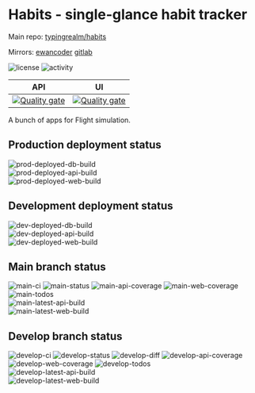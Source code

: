 # Habits - single-glance habit tracker

Main repo: [typingrealm/habits](https://github.com/ewancoder-tyr/habits)

Mirrors: [ewancoder](https://github.com/ewancoder/habits) [gitlab](https://gitlab.com/ewancoder/habits)

![license](https://img.shields.io/github/license/ewancoder-tyr/habits?color=blue)
![activity](https://img.shields.io/github/commit-activity/m/ewancoder-tyr/habits)

| API | UI |
| --- | -- |
| [![Quality gate](https://sonarcloud.io/api/project_badges/quality_gate?project=ewancoder-habits-api)](https://sonarcloud.io/summary/new_code?id=ewancoder-habits-api) | [![Quality gate](https://sonarcloud.io/api/project_badges/quality_gate?project=ewancoder-habits-web)](https://sonarcloud.io/summary/new_code?id=ewancoder-habits-web) |

A bunch of apps for Flight simulation.

## Production deployment status

![prod-deployed-db-build](https://img.shields.io/endpoint?url=https://gist.githubusercontent.com/ewancoder/0184962696ef0364be7a3f491133f2f9/raw/habits-db-deploy-prod.json)<br>
![prod-deployed-api-build](https://img.shields.io/endpoint?url=https://gist.githubusercontent.com/ewancoder/0184962696ef0364be7a3f491133f2f9/raw/habits-api-deploy-prod.json)<br>
![prod-deployed-web-build](https://img.shields.io/endpoint?url=https://gist.githubusercontent.com/ewancoder/0184962696ef0364be7a3f491133f2f9/raw/habits-web-deploy-prod.json)

## Development deployment status

![dev-deployed-db-build](https://img.shields.io/endpoint?url=https://gist.githubusercontent.com/ewancoder/0184962696ef0364be7a3f491133f2f9/raw/habits-db-deploy-dev.json)<br>
![dev-deployed-api-build](https://img.shields.io/endpoint?url=https://gist.githubusercontent.com/ewancoder/0184962696ef0364be7a3f491133f2f9/raw/habits-api-deploy-dev.json)<br>
![dev-deployed-web-build](https://img.shields.io/endpoint?url=https://gist.githubusercontent.com/ewancoder/0184962696ef0364be7a3f491133f2f9/raw/habits-web-deploy-dev.json)

## Main branch status

![main-ci](https://github.com/ewancoder-tyr/habits/actions/workflows/deploy.yml/badge.svg?branch=main)
![main-status](https://img.shields.io/github/last-commit/ewancoder-tyr/habits/main)
![main-api-coverage](https://img.shields.io/endpoint?url=https://gist.githubusercontent.com/ewancoder/0184962696ef0364be7a3f491133f2f9/raw/habits-api-coverage-main.json)
![main-web-coverage](https://img.shields.io/endpoint?url=https://gist.githubusercontent.com/ewancoder/0184962696ef0364be7a3f491133f2f9/raw/habits-web-coverage-main.json)
![main-todos](https://img.shields.io/endpoint?url=https://gist.githubusercontent.com/ewancoder/0184962696ef0364be7a3f491133f2f9/raw/habits-todos-main.json)<br>
![main-latest-api-build](https://img.shields.io/endpoint?url=https://gist.githubusercontent.com/ewancoder/0184962696ef0364be7a3f491133f2f9/raw/habits-api-build-main.json)<br>
![main-latest-web-build](https://img.shields.io/endpoint?url=https://gist.githubusercontent.com/ewancoder/0184962696ef0364be7a3f491133f2f9/raw/habits-web-build-main.json)

## Develop branch status

![develop-ci](https://github.com/ewancoder-tyr/habits/actions/workflows/deploy.yml/badge.svg?branch=develop)
![develop-status](https://img.shields.io/github/last-commit/ewancoder-tyr/habits/develop)
![develop-diff](https://img.shields.io/github/commits-difference/ewancoder-tyr/habits?base=main&head=develop&logo=git&label=diff&color=orange)
![develop-api-coverage](https://img.shields.io/endpoint?url=https://gist.githubusercontent.com/ewancoder/0184962696ef0364be7a3f491133f2f9/raw/habits-api-coverage-develop.json)
![develop-web-coverage](https://img.shields.io/endpoint?url=https://gist.githubusercontent.com/ewancoder/0184962696ef0364be7a3f491133f2f9/raw/habits-web-coverage-develop.json)
![develop-todos](https://img.shields.io/endpoint?url=https://gist.githubusercontent.com/ewancoder/0184962696ef0364be7a3f491133f2f9/raw/habits-todos-develop.json)<br>
![develop-latest-api-build](https://img.shields.io/endpoint?url=https://gist.githubusercontent.com/ewancoder/0184962696ef0364be7a3f491133f2f9/raw/habits-api-build-develop.json)<br>
![develop-latest-web-build](https://img.shields.io/endpoint?url=https://gist.githubusercontent.com/ewancoder/0184962696ef0364be7a3f491133f2f9/raw/habits-web-build-develop.json)
